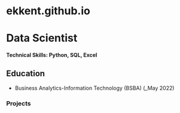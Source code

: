 # ekkent.github.io
# Data Scientist

#### Technical Skills: Python, SQL, Excel

## Education
- Business Analytics-Information Technology (BSBA) (_May 2022)
### Projects

